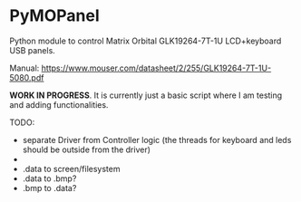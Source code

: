 # PyMOPanel
Python module to control Matrix Orbital GLK19264-7T-1U LCD+keyboard USB panels.

Manual: https://www.mouser.com/datasheet/2/255/GLK19264-7T-1U-5080.pdf

**WORK IN PROGRESS**. It is currently just a basic script where I am testing and adding functionalities.

TODO: 
 - separate Driver from Controller logic (the threads for keyboard and leds should be outside from the driver)
 - 
 - .data to screen/filesystem
 - .data to .bmp?
 - .bmp to .data?
